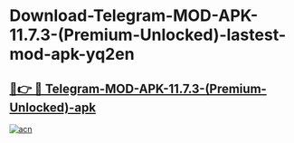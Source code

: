 # Download-Telegram-MOD-APK-11.7.3-(Premium-Unlocked)-lastest-mod-apk-yq2en

<h2><a href="https://apkcomod.com?title=Telegram-MOD-APK-11.7.3-(Premium-Unlocked)">🔗👉 🔴 Telegram-MOD-APK-11.7.3-(Premium-Unlocked)-apk </a></h2>

[![acn](https://github.com/user-attachments/assets/0f9c940e-d8b0-45ae-aac7-cd30a18b3e1c)](https://apkcomod.com?title=Telegram-MOD-APK-11.7.3-(Premium-Unlocked))
